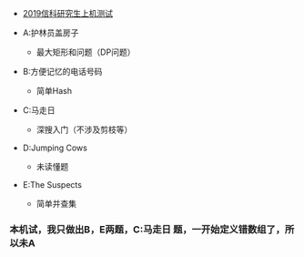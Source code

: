 * [2019信科研究生上机测试 ](http://bailian.openjudge.cn/ss2019/)

* A:护林员盖房子   
  * 最大矩形和问题（DP问题）
* B:方便记忆的电话号码
  * 简单Hash
* C:马走日
  * 深搜入门（不涉及剪枝等）
* D:Jumping Cows
  * 未读懂题
* E:The Suspects
  * 简单并查集
  
### 本机试，我只做出B，E两题，C:马走日 题，一开始定义错数组了，所以未A
  
